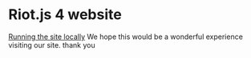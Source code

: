 # Riot.js 4 website

[Running the site locally](http://jekyllrb.com/docs/quickstart/)
We hope this would be a wonderful experience visiting our site.
thank you

